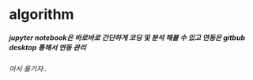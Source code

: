 # algorithm

##### jupyter notebook은 바로바로 간단하게 코딩 및 분석 해볼 수 있고 연동은 gitbub desktop 통해서 연동 관리
###### 어서 옮기자..
